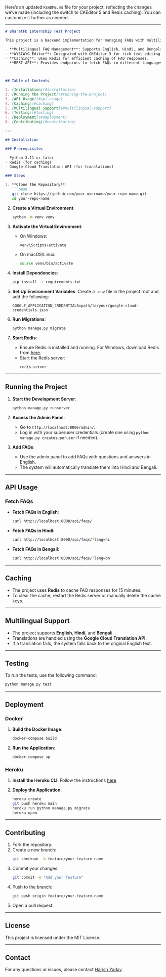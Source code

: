 Here’s an updated `README.md` file for your project, reflecting the changes we’ve made (including the switch to CKEditor 5 and Redis caching). You can customize it further as needed.

---

```markdown
# BharatFD Internship Test Project

This project is a backend implementation for managing FAQs with multilingual support, built using Django and Django REST Framework. It includes features like:

- **Multilingual FAQ Management**: Supports English, Hindi, and Bengali.
- **WYSIWYG Editor**: Integrated with CKEditor 5 for rich text editing.
- **Caching**: Uses Redis for efficient caching of FAQ responses.
- **REST API**: Provides endpoints to fetch FAQs in different languages.

---

## Table of Contents

1. [Installation](#installation)
2. [Running the Project](#running-the-project)
3. [API Usage](#api-usage)
4. [Caching](#caching)
5. [Multilingual Support](#multilingual-support)
6. [Testing](#testing)
7. [Deployment](#deployment)
8. [Contributing](#contributing)

---

## Installation

### Prerequisites

- Python 3.11 or later
- Redis (for caching)
- Google Cloud Translation API (for translations)

### Steps

1. **Clone the Repository**:
   ```bash
   git clone https://github.com/your-username/your-repo-name.git
   cd your-repo-name
   ```

2. **Create a Virtual Environment**:
   ```bash
   python -m venv venv
   ```

3. **Activate the Virtual Environment**:
   - On Windows:
     ```bash
     venv\Scripts\activate
     ```
   - On macOS/Linux:
     ```bash
     source venv/bin/activate
     ```

4. **Install Dependencies**:
   ```bash
   pip install -r requirements.txt
   ```

5. **Set Up Environment Variables**:
   Create a `.env` file in the project root and add the following:
   ```env
   GOOGLE_APPLICATION_CREDENTIALS=path/to/your/google-cloud-credentials.json
   ```

6. **Run Migrations**:
   ```bash
   python manage.py migrate
   ```

7. **Start Redis**:
   - Ensure Redis is installed and running. For Windows, download Redis from [here](https://github.com/tporadowski/redis/releases).
   - Start the Redis server:
     ```bash
     redis-server
     ```

---

## Running the Project

1. **Start the Development Server**:
   ```bash
   python manage.py runserver
   ```

2. **Access the Admin Panel**:
   - Go to `http://localhost:8000/admin/`.
   - Log in with your superuser credentials (create one using `python manage.py createsuperuser` if needed).

3. **Add FAQs**:
   - Use the admin panel to add FAQs with questions and answers in English.
   - The system will automatically translate them into Hindi and Bengali.

---

## API Usage

### Fetch FAQs

- **Fetch FAQs in English**:
  ```bash
  curl http://localhost:8000/api/faqs/
  ```

- **Fetch FAQs in Hindi**:
  ```bash
  curl http://localhost:8000/api/faqs/?lang=hi
  ```

- **Fetch FAQs in Bengali**:
  ```bash
  curl http://localhost:8000/api/faqs/?lang=bn
  ```

---

## Caching

- The project uses **Redis** to cache FAQ responses for 15 minutes.
- To clear the cache, restart the Redis server or manually delete the cache keys.

---

## Multilingual Support

- The project supports **English**, **Hindi**, and **Bengali**.
- Translations are handled using the **Google Cloud Translation API**.
- If a translation fails, the system falls back to the original English text.

---

## Testing

To run the tests, use the following command:
```bash
python manage.py test
```

---

## Deployment

### Docker

1. **Build the Docker Image**:
   ```bash
   docker-compose build
   ```

2. **Run the Application**:
   ```bash
   docker-compose up
   ```

### Heroku

1. **Install the Heroku CLI**:
   Follow the instructions [here](https://devcenter.heroku.com/articles/heroku-cli).

2. **Deploy the Application**:
   ```bash
   heroku create
   git push heroku main
   heroku run python manage.py migrate
   heroku open
   ```

---

## Contributing

1. Fork the repository.
2. Create a new branch:
   ```bash
   git checkout -b feature/your-feature-name
   ```
3. Commit your changes:
   ```bash
   git commit -m "Add your feature"
   ```
4. Push to the branch:
   ```bash
   git push origin feature/your-feature-name
   ```
5. Open a pull request.

---

## License

This project is licensed under the MIT License.

---

## Contact
For any questions or issues, please contact [Harish Yadav](https://www.linkedin.com/in/v-harish-yadav-b2bb52241).
